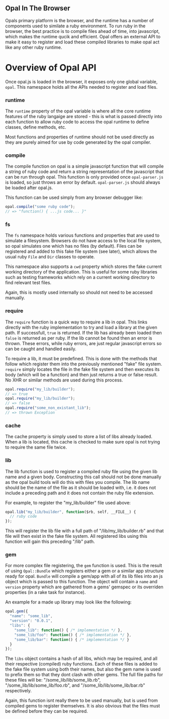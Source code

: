 Opal In The Browser
-------------------

Opals primary platform is the browser, and the runtime has a number of
components used to similate a ruby environment. To run ruby in the
browser, the best practice is to compile files ahead of time, into
javascript, which makes the runtime qucik and efficient. Opal offers an
external API to make it easy to register and load these compiled
libraries to make opal act like any other ruby runtime.

Overview of Opal API
====================
 Once opal.js is loaded in the browser, it exposes only one global
variable, `opal`. This namespace holds all the APIs needed to register
and load files.

### runtime

The `runtime` property of the opal variable is where all the core
runtime features of the ruby langaige are stored - this is what is
passed directly into each function to allow ruby code to access the opal
runtime to define classes, define methods, etc.

Most functions and properties of runtime should not be used directly as
they are purely aimed for use by code generated by the opal compiler.

### compile

The compile function on opal is a simple javascript function that will
compile a string of ruby code and return a string representation of the
javascript that can be run through opal. This function is only provided
once `opal-parser.js` is loaded, so just throws an error by default.
`opal-parser.js` should always be loaded after opal.js.

This function can be used simply from any browser debugger like:

```javascript
opal.compile("some ruby code");
// => "function() { ...js code... }"
```
### fs

The `fs` namespace holds various functions and properties that are used
to simulate a filesystem. Browsers do not have access to the local file
system, so opal simulates one which has no files (by default). Files can
be registered and added to this fake file system (see later), which
allows the usual ruby `File` and `Dir` classes to operate.

This namespace also supports a `cwd` property which stores the fake
current working directory of the application. This is useful for some
ruby libraries such as testing frameworks which rely on a current working
directory to find relevant test files.

Again, this is mostly used internally so should not need to be accessed
manually.

### require

The `require` function is a quick way to require a lib in opal. This
links directly with the ruby implementation to try and load a library at
the given path. If successfull, `true` is returned. If the lib has
already been loaded then `false` is returned as per ruby. If the lib
cannot be found then an error is thrown. These errors, while ruby
errors, are just regular javascript errors so can be caught and handled
easily.

To require a lib, it must be predefined. This is done with the methods
that follow which register them into the previously mentioned "fake"
file system. `require` simply locates the file in the fake file system
and then executes its body (which will be a function) and then just
returns a true or false result. No XHR or similar methods are used
during this process.

```javascript
opal.require("my_lib/builder");
// => true
opal.require("my_lib/builder");
// => false
opal.require("some_non_existant_lib");
// => thrown Exception
```

### cache

The cache property is simply used to store a list of libs already
loaded. When a lib is located, this cache is checked to make sure opal
is not trying to require the same file twice.

### lib

The lib function is used to register a compiled ruby file using the
given lib name and a given body. Constructing this call should not be
done manually as the opal build tools will do this with files you
compile. The lib name should be the name of the file as it should be
loaded with, i.e. it does not include a preceding path and it does not
contain the ruby file extension.

For example, to register the "my_lib/builder" file used above:

```javascript
opal.lib("my_lib/builder", function($rb, self, __FILE__) {
  // ruby code
});
```
This will register the lib file with a full path of
"/lib/my_lib/builder.rb" and that file will then exist in the fake file
system. All registered libs using this function will gain this preceding
"/lib" path.

### gem

For more complex file registering, the `gem` function is used. This is
the result of using `Opal::Bundle` which registers either a gem or a
similar app structure ready for opal. `Bundle` will compile a gem/app
with all of its lib files into an js object which is passed to this
function. The object will contain a `name` and `version` property which
are gathered from a gems' gemspec or its overriden properties (in a rake
task for instance).

An example for a made up library may look like the following:

```javascript
opal.gem({
  "name": "some_lib",
  "version": "0.0.1",
  "libs": {
    "some_lib": function() { /* implementation */ },
    "some_lib/foo": function() { /* implementation */ },
    "some_lib/bar": function() { /* implementation */ }
  }
});
```
The `libs` object contains a hash of all libs, which may be required,
and all their respective (compiled) ruby functions. Each of these files
is added to the fake file system using both their names, but also the
gem name is used to prefix them so that they dont clash with other gems.
The full file paths for these files will be:
"/some_lib/lib/some_lib.rb", "/some_lib/lib/some_lib/foo.rb", and "/some_lib/lib/some_lib/bar.rb" respectively.

Again, this function isnt really there to be used manually, but is used
from compiled gems to register themselves. It is also obvious that the
files must be defined before they can be required.

